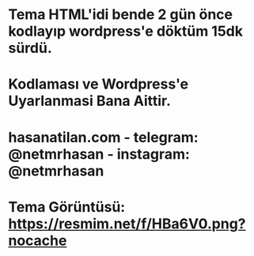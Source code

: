 # Tema HTML'idi bende 2 gün önce kodlayıp wordpress'e döktüm 15dk sürdü.
# Kodlaması ve Wordpress'e Uyarlanmasi Bana Aittir.
# hasanatilan.com - telegram: @netmrhasan - instagram: @netmrhasan
# Tema Görüntüsü: https://resmim.net/f/HBa6V0.png?nocache
